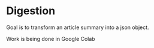 # Digestion
Goal is to transform an article summary into a json object. 

Work is being done in Google Colab
